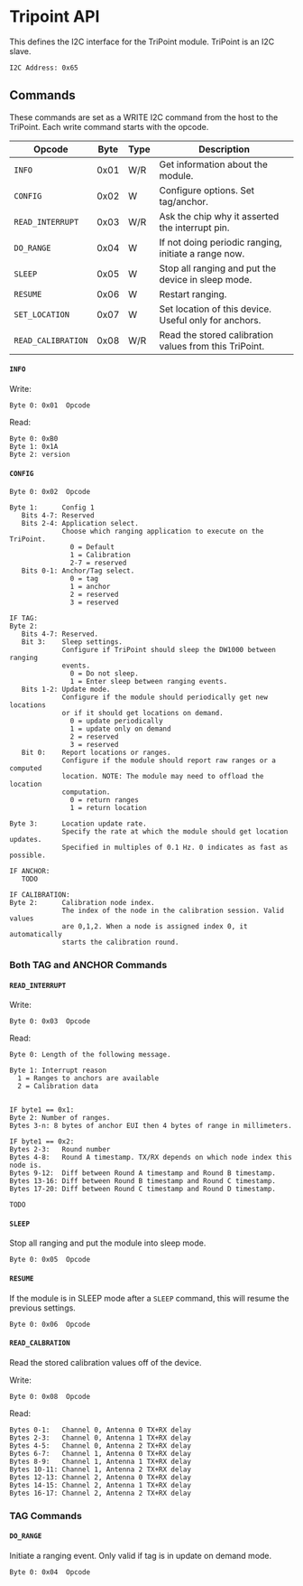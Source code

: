 Tripoint API
============

This defines the I2C interface for the TriPoint module. TriPoint is an
I2C slave.

```
I2C Address: 0x65
```


Commands
--------

These commands are set as a WRITE I2C command from the host to the TriPoint. Each
write command starts with the opcode.

| Opcode             | Byte | Type | Description                                            |
| ------             | ---- | ---- | -----------                                            |
| `INFO`             | 0x01 | W/R  | Get information about the module.                      |
| `CONFIG`           | 0x02 | W    | Configure options. Set tag/anchor.                     |
| `READ_INTERRUPT`   | 0x03 | W/R  | Ask the chip why it asserted the interrupt pin.        |
| `DO_RANGE`         | 0x04 | W    | If not doing periodic ranging, initiate a range now.   |
| `SLEEP`            | 0x05 | W    | Stop all ranging and put the device in sleep mode.     |
| `RESUME`           | 0x06 | W    | Restart ranging.                                       |
| `SET_LOCATION`     | 0x07 | W    | Set location of this device. Useful only for anchors.  |
| `READ_CALIBRATION` | 0x08 | W/R  | Read the stored calibration values from this TriPoint. |





#### `INFO`

Write:
```
Byte 0: 0x01  Opcode
```


Read:
```
Byte 0: 0xB0
Byte 1: 0x1A
Byte 2: version
```


#### `CONFIG`

```
Byte 0: 0x02  Opcode

Byte 1:      Config 1
   Bits 4-7: Reserved
   Bits 2-4: Application select.
             Choose which ranging application to execute on the TriPoint.
               0 = Default
               1 = Calibration
               2-7 = reserved
   Bits 0-1: Anchor/Tag select.
               0 = tag
               1 = anchor
               2 = reserved
               3 = reserved

IF TAG:
Byte 2:
   Bits 4-7: Reserved.
   Bit 3:    Sleep settings.
             Configure if TriPoint should sleep the DW1000 between ranging
             events.
               0 = Do not sleep.
               1 = Enter sleep between ranging events.
   Bits 1-2: Update mode.
             Configure if the module should periodically get new locations
             or if it should get locations on demand.
               0 = update periodically
               1 = update only on demand
               2 = reserved
               3 = reserved
   Bit 0:    Report locations or ranges.
             Configure if the module should report raw ranges or a computed
             location. NOTE: The module may need to offload the location
             computation.
               0 = return ranges
               1 = return location

Byte 3:      Location update rate.
             Specify the rate at which the module should get location updates.
             Specified in multiples of 0.1 Hz. 0 indicates as fast as possible.

IF ANCHOR:
   TODO

IF CALIBRATION:
Byte 2:      Calibration node index.
             The index of the node in the calibration session. Valid values
             are 0,1,2. When a node is assigned index 0, it automatically
             starts the calibration round.

```


### Both TAG and ANCHOR Commands


#### `READ_INTERRUPT`

Write:
```
Byte 0: 0x03  Opcode
````

Read:
```
Byte 0: Length of the following message.

Byte 1: Interrupt reason
  1 = Ranges to anchors are available
  2 = Calibration data


IF byte1 == 0x1:
Byte 2: Number of ranges.
Bytes 3-n: 8 bytes of anchor EUI then 4 bytes of range in millimeters.

IF byte1 == 0x2:
Bytes 2-3:   Round number
Bytes 4-8:   Round A timestamp. TX/RX depends on which node index this node is.
Bytes 9-12:  Diff between Round A timestamp and Round B timestamp.
Bytes 13-16: Diff between Round B timestamp and Round C timestamp.
Bytes 17-20: Diff between Round C timestamp and Round D timestamp.

TODO
```


#### `SLEEP`

Stop all ranging and put the module into sleep mode.
```
Byte 0: 0x05  Opcode
```

#### `RESUME`

If the module is in SLEEP mode after a `SLEEP` command, this will resume the
previous settings.
```
Byte 0: 0x06  Opcode
````

#### `READ_CALBRATION`

Read the stored calibration values off of the device.

Write:
```
Byte 0: 0x08  Opcode
````

Read:
```
Bytes 0-1:   Channel 0, Antenna 0 TX+RX delay
Bytes 2-3:   Channel 0, Antenna 1 TX+RX delay
Bytes 4-5:   Channel 0, Antenna 2 TX+RX delay
Bytes 6-7:   Channel 1, Antenna 0 TX+RX delay
Bytes 8-9:   Channel 1, Antenna 1 TX+RX delay
Bytes 10-11: Channel 1, Antenna 2 TX+RX delay
Bytes 12-13: Channel 2, Antenna 0 TX+RX delay
Bytes 14-15: Channel 2, Antenna 1 TX+RX delay
Bytes 16-17: Channel 2, Antenna 2 TX+RX delay
```

### TAG Commands


#### `DO_RANGE`

Initiate a ranging event. Only valid if tag is in update on demand mode.

```
Byte 0: 0x04  Opcode
```



